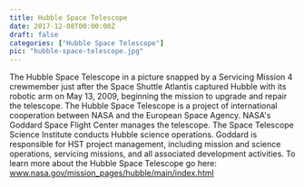 ```yaml
---
title: Hubble Space Telescope
date: 2017-12-08T00:00:00Z
draft: false
categories: ["Hubble Space Telescope"]
pic: "hubble-space-telescope.jpg"
---
```

The Hubble Space Telescope in a picture snapped by a Servicing Mission 4 crewmember just after the Space Shuttle Atlantis captured Hubble with its robotic arm on May 13, 2009, beginning the mission to upgrade and repair the telescope.  The Hubble Space Telescope is a project of international cooperation between NASA and the European Space Agency. NASA's Goddard Space Flight Center manages the telescope. The Space Telescope Science Institute conducts Hubble science operations.  Goddard is responsible for HST project management, including mission and science operations, servicing missions, and all associated development activities.  To learn more about the Hubble Space Telescope go here:  <a href="http://www.nasa.gov/mission_pages/hubble/main/index.html" rel="nofollow">www.nasa.gov/mission_pages/hubble/main/index.html</a>